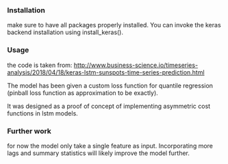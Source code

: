 ### Installation
make sure to have all packages properly installed. You can invoke the keras backend installation using install_keras().

### Usage
the code is taken from: http://www.business-science.io/timeseries-analysis/2018/04/18/keras-lstm-sunspots-time-series-prediction.html

The model has been given a custom loss function for quantile regression (pinball loss function as approximation to be exactly).

It was designed as a proof of concept of implementing asymmetric cost functions in lstm models.

### Further work
for now the model only take a single feature as input. Incorporating more lags and summary statistics will likely improve the model further.
